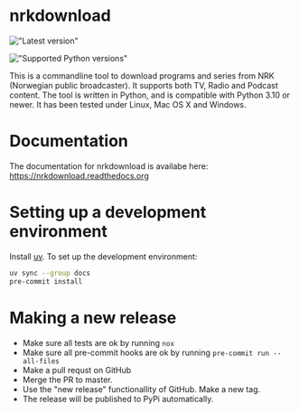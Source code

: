 # nrkdownload

!["Latest version"](https://img.shields.io/github/v/release/marhoy/nrk-download?include_prereleases)

!["Supported Python versions"](https://img.shields.io/pypi/pyversions/nrkdownload)

This is a commandline tool to download programs and series from NRK (Norwegian public
broadcaster). It supports both TV, Radio and Podcast content. The tool is written in
Python, and is compatible with Python 3.10 or newer. It has been tested under Linux, Mac
OS X and Windows.

# Documentation

The documentation for nrkdownload is availabe here: https://nrkdownload.readthedocs.org

# Setting up a development environment

Install [uv](https://docs.astral.sh/uv/). To set up the development environment:

```bash
uv sync --group docs
pre-commit install
```

# Making a new release

- Make sure all tests are ok by running `nox`
- Make sure all pre-commit hooks are ok by running `pre-commit run --all-files`
- Make a pull requst on GitHub
- Merge the PR to master.
- Use the "new release" functionallity of GitHub. Make a new tag.
- The release will be published to PyPi automatically.
